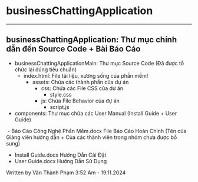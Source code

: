 # businessChattingApplication
---

## businessChattingApplication: Thư mục chính dẫn đến Source Code + Bài Báo Cáo
- businessChattingApplicationMain: Thư mục Source Code (Đã được tổ chức lại đúng tiêu chuẩn)
  - index.html: File tài liệu, xương sống của phần mềm!
      - assets: Chứa các thành phần của dự án
         - css: Chứa các File CSS của dự án
           - style.css
         - js: Chứa File Behavior của đự án
           - script.js
- ​components: Thư mục chứa các User Manual (Install Guide + User Guide)

  
​  - Báo Cáo Công Nghệ Phần Mềm.docx File Báo Cáo Hoàn Chỉnh (Tên của Giảng viên hướng dẫn + Của các thành viên trong nhóm chưa được bổ sung)
  ​
  - Install Guide.docx Hướng Dẫn Cài Đặt
​
  - User Guide.docx Hướng Dẫn Sử Dụng


Written by Văn Thành Phạm
3:52 Am - 19.11.2024
